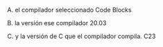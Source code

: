 
A. el compilador seleccionado 
Code Blocks

B. la versión ese compilador
20.03

C. y la versión de C que el compilador compila.
C23
